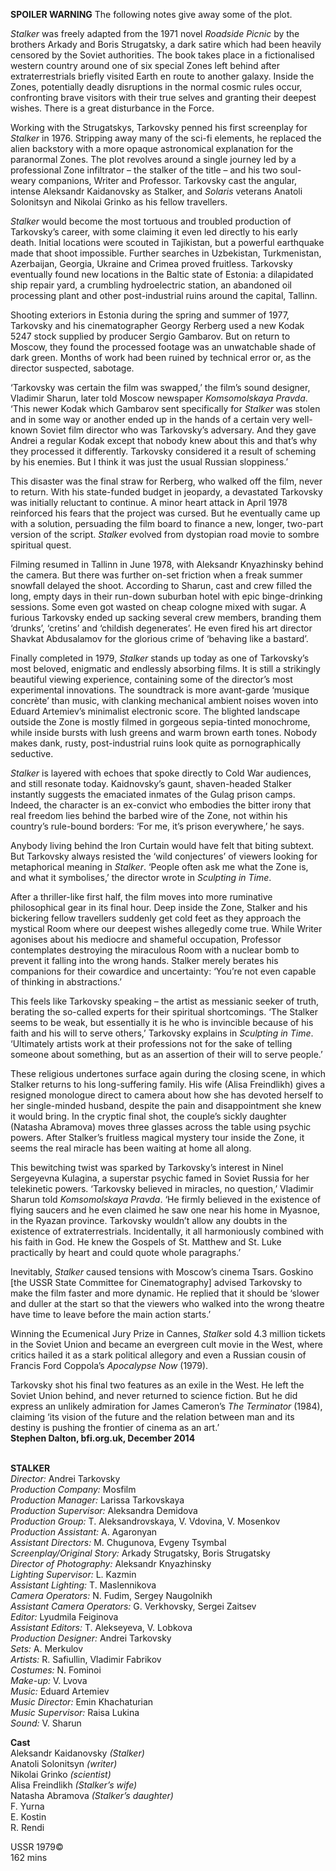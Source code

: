 

**SPOILER WARNING** The following notes give away some of the plot.

_Stalker_ was freely adapted from the 1971 novel _Roadside Picnic_ by the brothers Arkady and Boris Strugatsky, a dark satire which had been heavily censored by the Soviet authorities. The book takes place in a fictionalised western country around one of six special Zones left behind after extraterrestrials briefly visited Earth en route to another galaxy. Inside the Zones, potentially deadly disruptions in the normal cosmic rules occur, confronting brave visitors with their true selves and granting their deepest wishes. There is a great disturbance in the Force.

Working with the Strugatskys, Tarkovsky penned his first screenplay for _Stalker_ in 1976. Stripping away many of the sci-fi elements, he replaced the alien backstory with a more opaque astronomical explanation for the paranormal Zones. The plot revolves around a single journey led by a professional Zone infiltrator – the stalker of the title – and his two soul-weary companions, Writer and Professor. Tarkovsky cast the angular, intense Aleksandr Kaidanovsky as Stalker, and _Solaris_ veterans Anatoli Solonitsyn and Nikolai Grinko as his fellow travellers.

_Stalker_ would become the most tortuous and troubled production of Tarkovsky’s career, with some claiming it even led directly to his early death. Initial locations were scouted in Tajikistan, but a powerful earthquake made that shoot impossible. Further searches in Uzbekistan, Turkmenistan, Azerbaijan, Georgia, Ukraine and Crimea proved fruitless. Tarkovsky eventually found new locations in the Baltic state of Estonia: a dilapidated ship repair yard, a crumbling hydroelectric station, an abandoned oil processing plant and other post-industrial ruins around the  capital, Tallinn.

Shooting exteriors in Estonia during the spring and summer of 1977, Tarkovsky and his cinematographer Georgy Rerberg used a new Kodak 5247 stock supplied by producer Sergio Gambarov. But on return to Moscow, they found the processed footage was an unwatchable shade of dark green. Months of work had been ruined by technical error or, as the director suspected, sabotage.

‘Tarkovsky was certain the film was swapped,’ the film’s sound designer, Vladimir Sharun, later told Moscow newspaper _Komsomolskaya Pravda_. ‘This newer Kodak which Gambarov sent specifically for _Stalker_ was stolen and in some way or another ended up in the hands of a certain very well-known Soviet film director who was Tarkovsky’s adversary. And they gave Andrei a regular Kodak except that nobody knew about this and that’s why they processed it differently. Tarkovsky considered it a result of scheming by his enemies. But I think it was just the usual Russian sloppiness.’

This disaster was the final straw for Rerberg, who walked off the film, never to return. With his state-funded budget in jeopardy, a devastated Tarkovsky was initially reluctant to continue. A minor heart attack in April 1978 reinforced his fears that the project was cursed. But he eventually came up with a solution, persuading the film board to finance a new, longer, two-part version of the script. _Stalker_ evolved from dystopian road movie to sombre spiritual quest.

Filming resumed in Tallinn in June 1978, with Aleksandr Knyazhinsky behind the camera. But there was further on-set friction when a freak summer snowfall delayed the shoot. According to Sharun, cast and crew filled the long, empty days in their  run-down suburban hotel with epic binge-drinking sessions. Some even got wasted on cheap cologne mixed with sugar. A furious Tarkovsky ended up sacking several crew members, branding them ‘drunks’, ‘cretins’ and ‘childish degenerates’. He even  fired his art director Shavkat Abdusalamov for the glorious crime of ‘behaving like  a bastard’.

Finally completed in 1979, _Stalker_ stands up today as one of Tarkovsky’s most beloved, enigmatic and endlessly absorbing films. It is still a strikingly beautiful viewing experience, containing some of the director’s most experimental innovations.  The soundtrack is more avant-garde ‘musique concrète’ than music, with clanking mechanical ambient noises woven into Eduard Artemiev’s minimalist electronic score. The blighted landscape outside the Zone is mostly filmed in gorgeous sepia-tinted monochrome, while inside bursts with lush greens and warm brown earth tones. Nobody makes dank, rusty, post-industrial ruins look quite as pornographically seductive.

_Stalker_ is layered with echoes that spoke directly to Cold War audiences, and still resonate today. Kaidnovsky’s gaunt, shaven-headed Stalker instantly suggests the emaciated inmates of the Gulag prison camps. Indeed, the character is an ex-convict who embodies the bitter irony that real freedom lies behind the barbed wire of the Zone, not within his country’s rule-bound borders: ‘For me, it’s prison everywhere,’  he says.

Anybody living behind the Iron Curtain would have felt that biting subtext. But Tarkovsky always resisted the ‘wild conjectures’ of viewers looking for metaphorical meaning in _Stalker_. ‘People often ask me what the Zone is, and what it symbolises,’ the director wrote in _Sculpting in Time_.

After a thriller-like first half, the film moves into more ruminative philosophical gear in its final hour. Deep inside the Zone, Stalker and his bickering fellow travellers suddenly get cold feet as they approach the mystical Room where our deepest wishes allegedly come true. While Writer agonises about his mediocre and shameful occupation, Professor contemplates destroying the miraculous Room with a nuclear bomb to prevent it falling into the wrong hands. Stalker merely berates his companions for their cowardice and uncertainty: ‘You’re not even capable of thinking in abstractions.’

This feels like Tarkovsky speaking – the artist as messianic seeker of truth, berating the so-called experts for their spiritual shortcomings. ‘The Stalker seems to be weak, but essentially it is he who is invincible because of his faith and his will to serve others,’ Tarkovsky explains in _Sculpting in Time_. ‘Ultimately artists work at their professions not for the sake of telling someone about something, but as an assertion of their will to serve people.’

These religious undertones surface again during the closing scene, in which Stalker returns to his long-suffering family. His wife (Alisa Freindlikh) gives a resigned monologue direct to camera about how she has devoted herself to her single-minded husband, despite the pain and disappointment she knew it would bring. In the cryptic final shot, the couple’s sickly daughter (Natasha Abramova) moves three glasses across the table using psychic powers. After Stalker’s fruitless magical mystery tour inside the Zone, it seems the real miracle has been waiting at home all along.

This bewitching twist was sparked by Tarkovsky’s interest in Ninel Sergeyevna Kulagina, a superstar psychic famed in Soviet Russia for her telekinetic powers. ‘Tarkovsky believed in miracles, no question,’ Vladimir Sharun told _Komsomolskaya Pravda_. ‘He firmly believed in the existence of flying saucers and he even claimed he saw one near his home in Myasnoe, in the Ryazan province. Tarkovsky wouldn’t allow any doubts in the existence of extraterrestrials. Incidentally, it all harmoniously combined with his faith in God. He knew the Gospels of St. Matthew and St. Luke practically by heart and could quote whole paragraphs.’

Inevitably, _Stalker_ caused tensions with Moscow’s cinema Tsars. Goskino [the USSR State Committee for Cinematography] advised Tarkovsky to make the film faster and more dynamic. He replied that it should be ‘slower and duller at the start so that the viewers who walked into the wrong theatre have time to leave before the main  action starts.’

Winning the Ecumenical Jury Prize in Cannes, _Stalker_ sold 4.3 million tickets in the Soviet Union and became an evergreen cult movie in the West, where critics hailed it as a stark political allegory and even a Russian cousin of Francis Ford Coppola’s _Apocalypse Now_ (1979).

Tarkovsky shot his final two features as an exile in the West. He left the Soviet Union behind, and never returned to science fiction. But he did express an unlikely admiration for James Cameron’s _The Terminator_ (1984), claiming ‘its vision of the future and the relation between man and its destiny is pushing the frontier of cinema as an art.’  
**Stephen Dalton, bfi.org.uk, December 2014**
<br><br>

**STALKER**<br>
_Director:_ Andrei Tarkovsky<br>
_Production Company:_ Mosfilm<br>
_Production Manager:_ Larissa Tarkovskaya<br>
_Production Supervisor:_ Aleksandra Demidova<br>
_Production Group:_ T. Aleksandrovskaya,  V. Vdovina, V. Mosenkov<br>
_Production Assistant:_ A. Agaronyan<br>
_Assistant Directors:_ M. Chugunova,  Evgeny Tsymbal<br>
_Screenplay/Original Story:_ Arkady Strugatsky,  Boris Strugatsky<br>
_Director of Photography:_  Aleksandr Knyazhinsky<br>
_Lighting Supervisor:_ L. Kazmin<br>
_Assistant Lighting:_ T. Maslennikova<br>
_Camera Operators:_ N. Fudim,  Sergey Naugolnikh<br>
_Assistant Camera Operators:_ G. Verkhovsky,  Sergei Zaitsev<br>
_Editor:_ Lyudmila Feiginova<br>
_Assistant Editors:_ T. Alekseyeva, V. Lobkova<br>
_Production Designer:_ Andrei Tarkovsky<br>
_Sets:_ A. Merkulov<br>
_Artists:_ R. Safiullin, Vladimir Fabrikov<br>
_Costumes:_ N. Fominoi<br>
_Make-up:_ V. Lvova<br>
_Music:_ Eduard Artemiev<br>
_Music Director:_ Emin Khachaturian<br>
_Music Supervisor:_ Raisa Lukina<br>
_Sound:_ V. Sharun<br>

**Cast**<br>
Aleksandr Kaidanovsky _(Stalker)_<br>
Anatoli Solonitsyn _(writer)_<br>
Nikolai Grinko _(scientist)_<br>
Alisa Freindlikh _(Stalker’s wife)_<br>
Natasha Abramova _(Stalker’s daughter)_<br>
F. Yurna<br>
E. Kostin<br>
R. Rendi<br>

USSR 1979©<br>
162 mins<br>
<br>
<!--stackedit_data:
eyJoaXN0b3J5IjpbLTE3MDQwNTY3MThdfQ==
-->